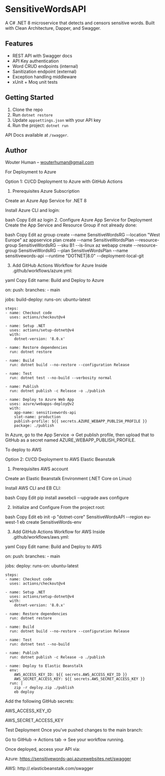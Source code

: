 # SensitiveWordsAPI

A C# .NET 8 microservice that detects and censors sensitive words. Built with Clean Architecture, Dapper, and Swagger.

## Features
- REST API with Swagger docs
- API Key authentication
- Word CRUD endpoints (internal)
- Sanitization endpoint (external)
- Exception handling middleware
- xUnit + Moq unit tests

## Getting Started

1. Clone the repo
2. Run `dotnet restore`
3. Update `appsettings.json` with your API key
4. Run the project: `dotnet run`

API Docs available at `/swagger`.

## Author

Wouter Human – wouterhuman@gmail.com


For Deployment to Azure

Option 1: CI/CD Deployment to Azure with GitHub Actions
1. Prerequisites
Azure Subscription

Create an Azure App Service for .NET 8

Install Azure CLI and login:

bash
Copy
Edit
az login
2. Configure Azure App Service for Deployment
Create the App Service and Resource Group if not already done:

bash
Copy
Edit
az group create --name SensitiveWordsRG --location "West Europe"
az appservice plan create --name SensitiveWordsPlan --resource-group SensitiveWordsRG --sku B1 --is-linux
az webapp create --resource-group SensitiveWordsRG --plan SensitiveWordsPlan --name sensitivewords-api --runtime "DOTNET|8.0" --deployment-local-git

3. Add GitHub Actions Workflow for Azure
Inside .github/workflows/azure.yml:

yaml
Copy
Edit
name: Build and Deploy to Azure

on:
  push:
    branches:
      - main

jobs:
  build-deploy:
    runs-on: ubuntu-latest

    steps:
    - name: Checkout code
      uses: actions/checkout@v4

    - name: Setup .NET
      uses: actions/setup-dotnet@v4
      with:
        dotnet-version: '8.0.x'

    - name: Restore dependencies
      run: dotnet restore

    - name: Build
      run: dotnet build --no-restore --configuration Release

    - name: Test
      run: dotnet test --no-build --verbosity normal

    - name: Publish
      run: dotnet publish -c Release -o ./publish

    - name: Deploy to Azure Web App
      uses: azure/webapps-deploy@v2
      with:
        app-name: sensitivewords-api
        slot-name: production
        publish-profile: ${{ secrets.AZURE_WEBAPP_PUBLISH_PROFILE }}
        package: ./publish
In Azure, go to the App Service → Get publish profile, then upload that to GitHub as a secret named AZURE_WEBAPP_PUBLISH_PROFILE.


To deploy to AWS

Option 2: CI/CD Deployment to AWS Elastic Beanstalk
1. Prerequisites
AWS account

Create an Elastic Beanstalk Environment (.NET Core on Linux)

Install AWS CLI and EB CLI:

bash
Copy
Edit
pip install awsebcli --upgrade
aws configure

2. Initialize and Configure
From the project root:

bash
Copy
Edit
eb init -p "dotnet-core" SensitiveWordsAPI --region eu-west-1
eb create SensitiveWords-env

3. Add GitHub Actions Workflow for AWS
Inside .github/workflows/aws.yml:

yaml
Copy
Edit
name: Build and Deploy to AWS

on:
  push:
    branches:
      - main

jobs:
  deploy:
    runs-on: ubuntu-latest

    steps:
    - name: Checkout code
      uses: actions/checkout@v4

    - name: Setup .NET
      uses: actions/setup-dotnet@v4
      with:
        dotnet-version: '8.0.x'

    - name: Restore dependencies
      run: dotnet restore

    - name: Build
      run: dotnet build --no-restore --configuration Release

    - name: Test
      run: dotnet test --no-build

    - name: Publish
      run: dotnet publish -c Release -o ./publish

    - name: Deploy to Elastic Beanstalk
      env:
        AWS_ACCESS_KEY_ID: ${{ secrets.AWS_ACCESS_KEY_ID }}
        AWS_SECRET_ACCESS_KEY: ${{ secrets.AWS_SECRET_ACCESS_KEY }}
      run: |
        zip -r deploy.zip ./publish
        eb deploy
Add the following GitHub secrets:

AWS_ACCESS_KEY_ID

AWS_SECRET_ACCESS_KEY



Test Deployment
Once you've pushed changes to the main branch:

Go to GitHub → Actions tab → See your workflow running.

Once deployed, access your API via:

Azure: https://sensitivewords-api.azurewebsites.net/swagger

AWS: http://<elastic-beanstalk-env>.elasticbeanstalk.com/swagger


